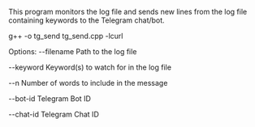 This program monitors the log file and sends new lines from the log file containing keywords to the Telegram chat/bot.


g++ -o tg_send tg_send.cpp -lcurl




Options:
  --filename   Path to the log file

  --keyword    Keyword(s) to watch for in the log file

  --n          Number of words to include in the message

  --bot-id     Telegram Bot ID

  --chat-id    Telegram Chat ID
  
